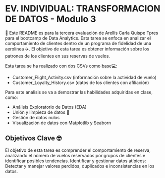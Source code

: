 # EV. INDIVIDUAL: TRANSFORMACION DE DATOS - Modulo 3

📖 Este README es para la tercera evaluación de Arellis Carla Quispe Tpres para el bootcamp de Data Analytics. Esta tarea se enfoca en analizar el comportamiento de clientes dentro de un programa de fidelidad de una aerolinea ✈️. El objetivo de esta tarea es obtener información sobre los patrones de los clientes en sus reservas de vuelos.

Esta tarea se ha realizado con dos CSVs como base💻:
- Customer_Flight_Activity.csv (información sobre la actividad de vuelo)
- Customer_Loyalty_History.csv (datos de los clientes con afiliación)

Para este analisis se va a demostrar las habilidades adquiridas en clase, como:
- Análisis Exploratorio de Datos (EDA)
- Unión y limpieza de datos 🧹
- Gestión de datos nulos
- Visualización de datos con Matplotlib y Seaborn

## Objetivos Clave 🤓

El objetivo de esta tarea es comprender el comportamiento de reserva, analizando el número de vuelos reservados por grupos de clientes e identificar posibles tendencias.
Identificar y gestionar datos atípicos: Detectar y manejar valores perdidos, duplicados e inconsistencias en los datos.
